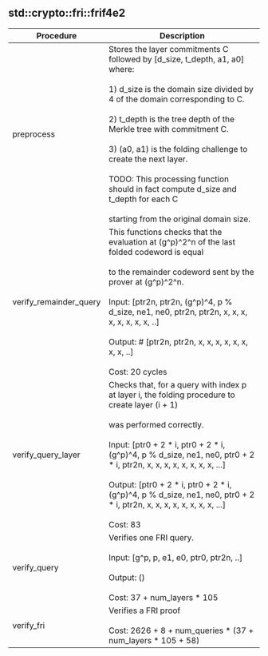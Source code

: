 
## std::crypto::fri::frif4e2
| Procedure | Description |
| ----------- | ------------- |
| preprocess | Stores the layer commitments C followed by [d_size, t_depth, a1, a0] where:<br /><br />1) d_size is the domain size divided by 4 of the domain corresponding to C.<br /><br />2) t_depth is the tree depth of the Merkle tree with commitment C.<br /><br />3) (a0, a1) is the folding challenge to create the next layer.<br /><br />TODO: This processing function should in fact compute d_size and t_depth for each C<br /><br />starting from the original domain size. |
| verify_remainder_query | This functions checks that the evaluation at (g^p)^2^n of the last folded codeword is equal<br /><br />to the remainder codeword sent by the prover at (g^p)^2^n.<br /><br />Input: [ptr2n, ptr2n, (g^p)^4, p % d_size, ne1, ne0, ptr2n, ptr2n, x, x, x, x, x, x, x, x, ..]<br /><br />Output: # [ptr2n, ptr2n, x, x, x, x, x, x, x, x, ..]<br /><br />Cost: 20 cycles |
| verify_query_layer | Checks that, for a query with index p at layer i, the folding procedure to create layer (i + 1)<br /><br />was performed correctly.<br /><br />Input: [ptr0 + 2 * i, ptr0 + 2 * i, (g^p)^4, p % d_size, ne1, ne0, ptr0 + 2 * i, ptr2n, x, x, x, x, x, x, x, x, ...]<br /><br />Output: [ptr0 + 2 * i, ptr0 + 2 * i, (g^p)^4, p % d_size, ne1, ne0, ptr0 + 2 * i, ptr2n, x, x, x, x, x, x, x, x, ...]<br /><br />Cost: 83 |
| verify_query | Verifies one FRI query.<br /><br />Input: [g^p, p, e1, e0, ptr0, ptr2n, ..]<br /><br />Output: ()<br /><br />Cost: 37 + num_layers * 105 |
| verify_fri | Verifies a FRI proof<br /><br />Cost: 2626 + 8 + num_queries * (37 + num_layers * 105 + 58) |
